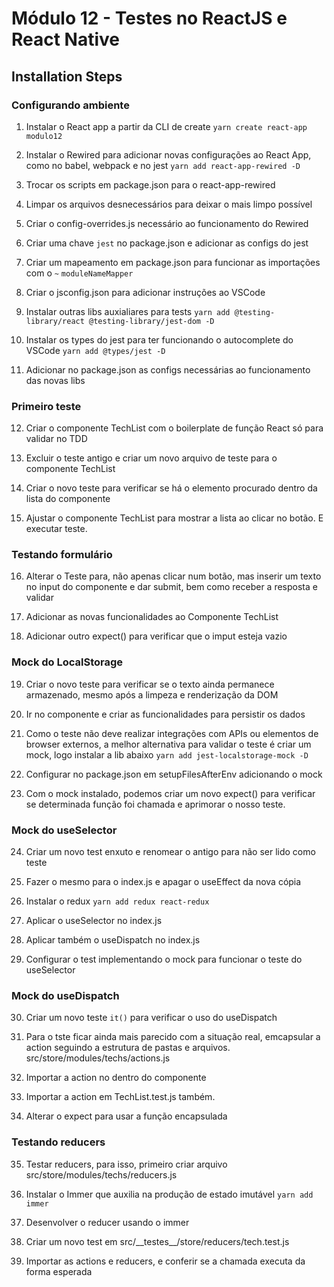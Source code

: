 # Módulo 12 - Testes no ReactJS e React Native

## Installation Steps

### Configurando ambiente

1. Instalar o React app a partir da CLI de create
   `yarn create react-app modulo12`

2. Instalar o Rewired para adicionar novas configurações ao React App, como no
   babel, webpack e no jest
   `yarn add react-app-rewired -D`

3. Trocar os scripts em package.json para o react-app-rewired

4. Limpar os arquivos desnecessários para deixar o mais limpo possível

5. Criar o config-overrides.js necessário ao funcionamento do Rewired

6. Criar uma chave `jest` no package.json e adicionar as configs do jest

7. Criar um mapeamento em package.json para funcionar as importações com o `~`
   `moduleNameMapper`

8. Criar o jsconfig.json para adicionar instruções ao VSCode

9. Instalar outras libs auxialiares para tests
   `yarn add @testing-library/react @testing-library/jest-dom -D`

10. Instalar os types do jest para ter funcionando o autocomplete do VSCode
    `yarn add @types/jest -D`

11. Adicionar no package.json as configs necessárias ao funcionamento das novas libs

### Primeiro teste

12. Criar o componente TechList com o boilerplate de função React só para validar no TDD

13. Excluir o teste antigo e criar um novo arquivo de teste para o componente TechList

14. Criar o novo teste para verificar se há o elemento procurado dentro da lista do componente

15. Ajustar o componente TechList para mostrar a lista ao clicar no botão. E executar teste.

### Testando formulário

16. Alterar o Teste para, não apenas clicar num botão, mas inserir um texto no input
    do componente e dar submit, bem como receber a resposta e validar

17. Adicionar as novas funcionalidades ao Componente TechList

18. Adicionar outro expect() para verificar que o imput esteja vazio

### Mock do LocalStorage

19. Criar o novo teste para verificar se o texto ainda permanece armazenado, mesmo
    após a limpeza e renderização da DOM

20. Ir no componente e criar as funcionalidades para persistir os dados

21. Como o teste não deve realizar integrações com APIs ou elementos de browser externos,
    a melhor alternativa para validar o teste é criar um mock, logo instalar a lib abaixo
    `yarn add jest-localstorage-mock -D`

22. Configurar no package.json em setupFilesAfterEnv adicionando o mock

23. Com o mock instalado, podemos criar um novo expect() para verificar se determinada
    função foi chamada e aprimorar o nosso teste.

### Mock do useSelector

24. Criar um novo test enxuto e renomear o antigo para não ser lido como teste

25. Fazer o mesmo para o index.js e apagar o useEffect da nova cópia

26. Instalar o redux
    `yarn add redux react-redux`

27. Aplicar o useSelector no index.js

28. Aplicar também o useDispatch no index.js

29. Configurar o test implementando o mock para funcionar o teste do useSelector

### Mock do useDispatch

30. Criar um novo teste `it()` para verificar o uso do useDispatch

31. Para o tste ficar ainda mais parecido com a situação real, emcapsular a action
    seguindo a estrutura de pastas e arquivos.
    src/store/modules/techs/actions.js

32. Importar a action no dentro do componente

33. Importar a action em TechList.test.js também.

34. Alterar o expect para usar a função encapsulada

### Testando reducers

35. Testar reducers, para isso, primeiro criar arquivo
    src/store/modules/techs/reducers.js

36. Instalar o Immer que auxilia na produção de estado imutável
    `yarn add immer`

37. Desenvolver o reducer usando o immer

38. Criar um novo test em
    src/\_\_testes\_\_/store/reducers/tech.test.js

39. Importar as actions e reducers, e conferir se a chamada executa da forma esperada

